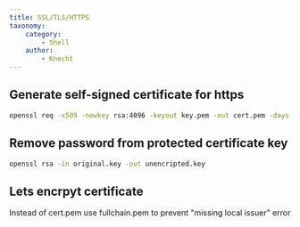 ```yaml
---
title: SSL/TLS/HTTPS
taxonomy:
    category:
        - Shell
    author:
        - Knecht
---
```


## Generate self-signed certificate for https
```bash
openssl req -x509 -newkey rsa:4096 -keyout key.pem -out cert.pem -days 365
```
## Remove password from protected certificate key
```bash
openssl rsa -in original.key -out unencripted.key
```
## Lets encrpyt certificate
Instead of cert.pem use fullchain.pem to prevent "missing local issuer" error